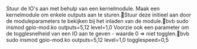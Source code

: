 Stuur de IO's aan met behulp van een kernelmodule.
Maak een kernelmodule om enkele outputs aan te sturen.Stuur deze initieel aan door de moduleparameters te bekijken bij het inladen van de module.bvb sudo insmod gpio-mod.ko outputs=5,12 level=1,0
Voorzie ook een parameter om de togglesnelheid van een IO aan te geven - waarde 0 => niet togglen.bvb sudo insmod gpio-mod.ko outputs=5,12 level=1,0 togglespeed=0,5
